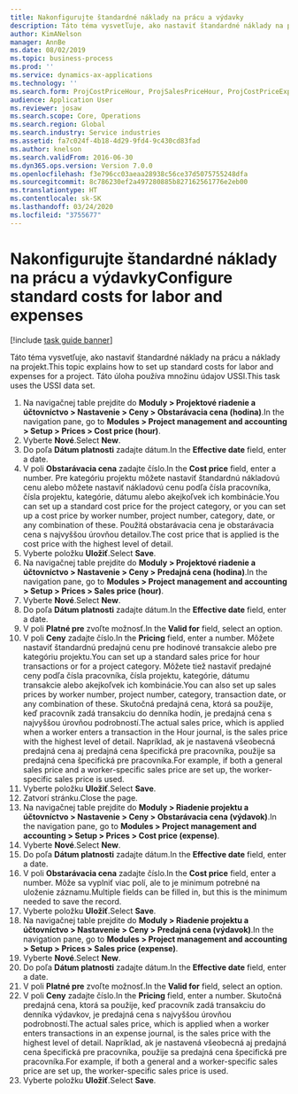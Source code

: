 ```yaml
---
title: Nakonfigurujte štandardné náklady na prácu a výdavky
description: Táto téma vysvetľuje, ako nastaviť štandardné náklady na prácu a náklady na projekt.
author: KimANelson
manager: AnnBe
ms.date: 08/02/2019
ms.topic: business-process
ms.prod: ''
ms.service: dynamics-ax-applications
ms.technology: ''
ms.search.form: ProjCostPriceHour, ProjSalesPriceHour, ProjCostPriceExpense, ProjSalesPriceCost
audience: Application User
ms.reviewer: josaw
ms.search.scope: Core, Operations
ms.search.region: Global
ms.search.industry: Service industries
ms.assetid: fa7c024f-4b18-4d29-9fd4-9c430cd83fad
ms.author: knelson
ms.search.validFrom: 2016-06-30
ms.dyn365.ops.version: Version 7.0.0
ms.openlocfilehash: f3e796cc03aeaa28938c56ce37d5075755248dfa
ms.sourcegitcommit: 8c786230ef2a497280885b827162561776e2eb00
ms.translationtype: HT
ms.contentlocale: sk-SK
ms.lasthandoff: 03/24/2020
ms.locfileid: "3755677"
---
```

# <a name="configure-standard-costs-for-labor-and-expenses"></a><span data-ttu-id="7cde7-103">Nakonfigurujte štandardné náklady na prácu a výdavky</span><span class="sxs-lookup"><span data-stu-id="7cde7-103">Configure standard costs for labor and expenses</span></span>

[!include [task guide banner](../../includes/task-guide-banner.md)]

<span data-ttu-id="7cde7-104">Táto téma vysvetľuje, ako nastaviť štandardné náklady na prácu a náklady na projekt.</span><span class="sxs-lookup"><span data-stu-id="7cde7-104">This topic explains how to set up standard costs for labor and expenses for a project.</span></span> <span data-ttu-id="7cde7-105">Táto úloha používa množinu údajov USSI.</span><span class="sxs-lookup"><span data-stu-id="7cde7-105">This task uses the USSI data set.</span></span>

1. <span data-ttu-id="7cde7-106">Na navigačnej table prejdite do **Moduly > Projektové riadenie a účtovníctvo > Nastavenie > Ceny > Obstarávacia cena (hodina)**.</span><span class="sxs-lookup"><span data-stu-id="7cde7-106">In the navigation pane, go to **Modules > Project management and accounting > Setup > Prices > Cost price (hour)**.</span></span>
2. <span data-ttu-id="7cde7-107">Vyberte **Nové**.</span><span class="sxs-lookup"><span data-stu-id="7cde7-107">Select **New**.</span></span>
3. <span data-ttu-id="7cde7-108">Do poľa **Dátum platnosti** zadajte dátum.</span><span class="sxs-lookup"><span data-stu-id="7cde7-108">In the **Effective date** field, enter a date.</span></span>
4. <span data-ttu-id="7cde7-109">V poli **Obstarávacia cena** zadajte číslo.</span><span class="sxs-lookup"><span data-stu-id="7cde7-109">In the **Cost price** field, enter a number.</span></span> <span data-ttu-id="7cde7-110">Pre kategóriu projektu môžete nastaviť štandardnú nákladovú cenu alebo môžete nastaviť nákladovú cenu podľa čísla pracovníka, čísla projektu, kategórie, dátumu alebo akejkoľvek ich kombinácie.</span><span class="sxs-lookup"><span data-stu-id="7cde7-110">You can set up a standard cost price for the project category, or you can set up a cost price by worker number, project number, category, date, or any combination of these.</span></span> <span data-ttu-id="7cde7-111">Použitá obstarávacia cena je obstarávacia cena s najvyššou úrovňou detailov.</span><span class="sxs-lookup"><span data-stu-id="7cde7-111">The cost price that is applied is the cost price with the highest level of detail.</span></span>  
5. <span data-ttu-id="7cde7-112">Vyberte položku **Uložiť**.</span><span class="sxs-lookup"><span data-stu-id="7cde7-112">Select **Save**.</span></span>
6. <span data-ttu-id="7cde7-113">Na navigačnej table prejdite do **Moduly > Projektové riadenie a účtovníctvo > Nastavenie > Ceny > Predajná cena (hodina)**.</span><span class="sxs-lookup"><span data-stu-id="7cde7-113">In the navigation pane, go to **Modules > Project management and accounting > Setup > Prices > Sales price (hour)**.</span></span>
7. <span data-ttu-id="7cde7-114">Vyberte **Nové**.</span><span class="sxs-lookup"><span data-stu-id="7cde7-114">Select **New**.</span></span>
8. <span data-ttu-id="7cde7-115">Do poľa **Dátum platnosti** zadajte dátum.</span><span class="sxs-lookup"><span data-stu-id="7cde7-115">In the **Effective date** field, enter a date.</span></span>
9. <span data-ttu-id="7cde7-116">V poli **Platné pre** zvoľte možnosť.</span><span class="sxs-lookup"><span data-stu-id="7cde7-116">In the **Valid for** field, select an option.</span></span>
10. <span data-ttu-id="7cde7-117">V poli **Ceny** zadajte číslo.</span><span class="sxs-lookup"><span data-stu-id="7cde7-117">In the **Pricing** field, enter a number.</span></span> <span data-ttu-id="7cde7-118">Môžete nastaviť štandardnú predajnú cenu pre hodinové transakcie alebo pre kategóriu projektu.</span><span class="sxs-lookup"><span data-stu-id="7cde7-118">You can set up a standard sales price for hour transactions or for a project category.</span></span> <span data-ttu-id="7cde7-119">Môžete tiež nastaviť predajné ceny podľa čísla pracovníka, čísla projektu, kategórie, dátumu transakcie alebo akejkoľvek ich kombinácie.</span><span class="sxs-lookup"><span data-stu-id="7cde7-119">You can also set up sales prices by worker number, project number, category, transaction date, or any combination of these.</span></span> <span data-ttu-id="7cde7-120">Skutočná predajná cena, ktorá sa použije, keď pracovník zadá transakciu do denníka hodín, je predajná cena s najvyššou úrovňou podrobností.</span><span class="sxs-lookup"><span data-stu-id="7cde7-120">The actual sales price, which is applied when a worker enters a transaction in the Hour journal, is the sales price with the highest level of detail.</span></span> <span data-ttu-id="7cde7-121">Napríklad, ak je nastavená všeobecná predajná cena aj predajná cena špecifická pre pracovníka, použije sa predajná cena špecifická pre pracovníka.</span><span class="sxs-lookup"><span data-stu-id="7cde7-121">For example, if both a general sales price and a worker-specific sales price are set up, the worker-specific sales price is used.</span></span>  
11. <span data-ttu-id="7cde7-122">Vyberte položku **Uložiť**.</span><span class="sxs-lookup"><span data-stu-id="7cde7-122">Select **Save**.</span></span>
12. <span data-ttu-id="7cde7-123">Zatvorí stránku.</span><span class="sxs-lookup"><span data-stu-id="7cde7-123">Close the page.</span></span>
13. <span data-ttu-id="7cde7-124">Na navigačnej table prejdite do **Moduly > Riadenie projektu a účtovníctvo > Nastavenie > Ceny > Obstarávacia cena (výdavok)**.</span><span class="sxs-lookup"><span data-stu-id="7cde7-124">In the navigation pane, go to **Modules > Project management and accounting > Setup > Prices > Cost price (expense)**.</span></span>
14. <span data-ttu-id="7cde7-125">Vyberte **Nové**.</span><span class="sxs-lookup"><span data-stu-id="7cde7-125">Select **New**.</span></span>
15. <span data-ttu-id="7cde7-126">Do poľa **Dátum platnosti** zadajte dátum.</span><span class="sxs-lookup"><span data-stu-id="7cde7-126">In the **Effective date** field, enter a date.</span></span>
16. <span data-ttu-id="7cde7-127">V poli **Obstarávacia cena** zadajte číslo.</span><span class="sxs-lookup"><span data-stu-id="7cde7-127">In the **Cost price** field, enter a number.</span></span> <span data-ttu-id="7cde7-128">Môže sa vyplniť viac polí, ale to je minimum potrebné na uloženie záznamu.</span><span class="sxs-lookup"><span data-stu-id="7cde7-128">Multiple fields can be filled in, but this is the minimum needed to save the record.</span></span>  
17. <span data-ttu-id="7cde7-129">Vyberte položku **Uložiť**.</span><span class="sxs-lookup"><span data-stu-id="7cde7-129">Select **Save**.</span></span>
18. <span data-ttu-id="7cde7-130">Na navigačnej table prejdite do **Moduly > Riadenie projektu a účtovníctvo > Nastavenie > Ceny > Predajná cena (výdavok)**.</span><span class="sxs-lookup"><span data-stu-id="7cde7-130">In the navigation pane, go to **Modules > Project management and accounting > Setup > Prices > Sales price (expense)**.</span></span>
19. <span data-ttu-id="7cde7-131">Vyberte **Nové**.</span><span class="sxs-lookup"><span data-stu-id="7cde7-131">Select **New**.</span></span>
20. <span data-ttu-id="7cde7-132">Do poľa **Dátum platnosti** zadajte dátum.</span><span class="sxs-lookup"><span data-stu-id="7cde7-132">In the **Effective date** field, enter a date.</span></span>
21. <span data-ttu-id="7cde7-133">V poli **Platné pre** zvoľte možnosť.</span><span class="sxs-lookup"><span data-stu-id="7cde7-133">In the **Valid for** field, select an option.</span></span>
22. <span data-ttu-id="7cde7-134">V poli **Ceny** zadajte číslo.</span><span class="sxs-lookup"><span data-stu-id="7cde7-134">In the **Pricing** field, enter a number.</span></span> <span data-ttu-id="7cde7-135">Skutočná predajná cena, ktorá sa použije, keď pracovník zadá transakciu do denníka výdavkov, je predajná cena s najvyššou úrovňou podrobností.</span><span class="sxs-lookup"><span data-stu-id="7cde7-135">The actual sales price, which is applied when a worker enters transactions in an expense journal, is the sales price with the highest level of detail.</span></span> <span data-ttu-id="7cde7-136">Napríklad, ak je nastavená všeobecná aj predajná cena špecifická pre pracovníka, použije sa predajná cena špecifická pre pracovníka.</span><span class="sxs-lookup"><span data-stu-id="7cde7-136">For example, if both a general and a worker-specific sales price are set up, the worker-specific sales price is used.</span></span>  
23. <span data-ttu-id="7cde7-137">Vyberte položku **Uložiť**.</span><span class="sxs-lookup"><span data-stu-id="7cde7-137">Select **Save**.</span></span>

